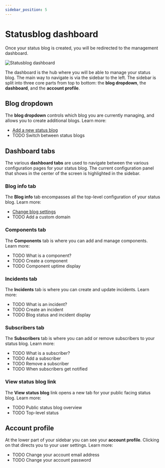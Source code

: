```yaml
---
sidebar_position: 5
---
```


# Statusblog dashboard

Once your status blog is created, you will be redirected to the management dashboard. 

![Statusblog dashboard](/img/statusblog-dashboard-2.png)

The dashboard is the hub where you will be able to manage your status blog. The main way to navigate is via the sidebar to the left. The sidebar is split into three core parts from top to bottom: the **blog dropdown**, the **dashboard**, and the **account profile**. 

## Blog dropdown

The **blog dropdown** controls which blog you are currently managing, and allows you to create additional blogs. Learn more:

* [Add a new status blog](../create-customize-status-blog/add-a-new-status-blog.md)
* TODO Switch between status blogs

## Dashboard tabs

The various **dashboard tabs** are used to navigate between the various configuration pages for your status blog. The current configuration panel that shows in the center of the screen is highlighted in the sidebar.

### Blog info tab

The **Blog info** tab encompasses all the top-level configuration of your status blog. Learn more:

* [Change blog settings](../create-customize-status-blog/change-blog-settings)
* TODO Add a custom domain

### Components tab

The **Components** tab is where you can add and manage components. Learn more:

* TODO What is a component?
* TODO Create a component
* TODO Component uptime display

### Incidents tab

The **Incidents** tab is where you can create and update incidents. Learn more:

* TODO What is an incident?
* TODO Create an incident
* TODO Blog status and incident display

### Subscribers tab

The **Subscribers** tab is where you can add or remove subscribers to your status blog. Learn more:

* TODO What is a subscriber?
* TODO Add a subscriber
* TODO Remove a subscriber
* TODO When subscribers get notified

### View status blog link

The **View status blog** link opens a new tab for your public facing status blog. Learn more:

* TODO Public status blog overview
* TODO Top-level status

## Account profile

At the lower part of your sidebar you can see your **account profile**. Clicking on that directs you to your user settings. Learn more:

* TODO Change your account email address
* TODO Change your account password

